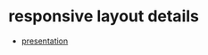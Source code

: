 # responsive layout details
- [presentation](https://docs.google.com/presentation/d/1gwheEv-HqlHEqx4Kxn_iM9LvXvXMVR_MJ8GShCyrnoM/edit#slide=id.g255fda8ecc_0_384)
